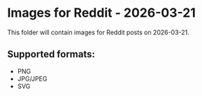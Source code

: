 # Images for Reddit - 2026-03-21

This folder will contain images for Reddit posts on 2026-03-21.

## Supported formats:
- PNG
- JPG/JPEG
- SVG
